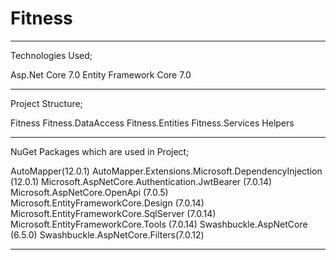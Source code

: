 # Fitness
***
Technologies Used;

Asp.Net Core 7.0 
Entity Framework Core 7.0
***
Project Structure;

Fitness
Fitness.DataAccess
Fitness.Entities
Fitness.Services
Helpers
***
NuGet Packages which are used in Project;

AutoMapper(12.0.1)
AutoMapper.Extensions.Microsoft.DependencyInjection (12.0.1)
Microsoft.AspNetCore.Authentication.JwtBearer (7.0.14)
Microsoft.AspNetCore.OpenApi (7.0.5)
Microsoft.EntityFrameworkCore.Design (7.0.14)
Microsoft.EntityFrameworkCore.SqlServer (7.0.14)
Microsoft.EntityFrameworkCore.Tools (7.0.14)
Swashbuckle.AspNetCore (6.5.0)
Swashbuckle.AspNetCore.Filters(7.0.12)
***
